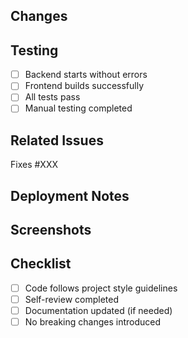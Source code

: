 ## Changes
<!-- Describe the changes made in this PR -->

## Testing
<!-- List what was tested and how -->
- [ ] Backend starts without errors
- [ ] Frontend builds successfully
- [ ] All tests pass
- [ ] Manual testing completed

## Related Issues
<!-- Reference any related GitHub issues this PR addresses -->
Fixes #XXX

## Deployment Notes
<!-- Any special deployment considerations -->

## Screenshots
<!-- If applicable, add screenshots of UI changes -->

## Checklist
- [ ] Code follows project style guidelines
- [ ] Self-review completed
- [ ] Documentation updated (if needed)
- [ ] No breaking changes introduced
